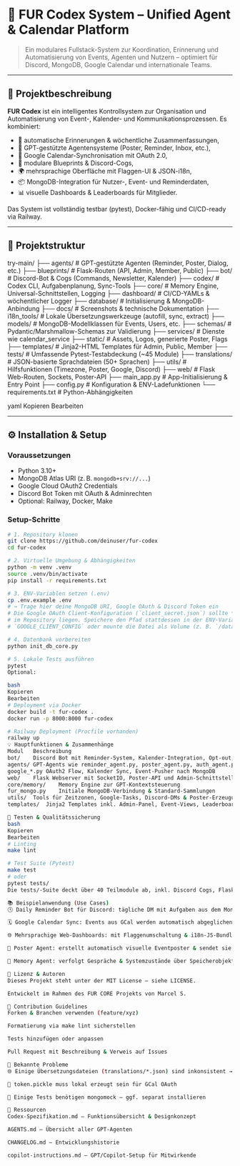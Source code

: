 # 🧠 FUR Codex System – Unified Agent & Calendar Platform

> Ein modulares Fullstack-System zur Koordination, Erinnerung und Automatisierung von Events, Agenten und Nutzern – optimiert für Discord, MongoDB, Google Calendar und internationale Teams.

---

## 🚀 Projektbeschreibung

**FUR Codex** ist ein intelligentes Kontrollsystem zur Organisation und Automatisierung von Event-, Kalender- und Kommunikationsprozessen. Es kombiniert:
- 🔁 automatische Erinnerungen & wöchentliche Zusammenfassungen,
- 🤖 GPT-gestützte Agentensysteme (Poster, Reminder, Inbox, etc.),
- 📅 Google Calendar-Synchronisation mit OAuth 2.0,
- 🧩 modulare Blueprints & Discord-Cogs,
- 🌍 mehrsprachige Oberfläche mit Flaggen-UI & JSON-i18n,
- 📦 MongoDB-Integration für Nutzer-, Event- und Reminderdaten,
- 📊 visuelle Dashboards & Leaderboards für Mitglieder.

Das System ist vollständig testbar (pytest), Docker-fähig und CI/CD-ready via Railway.

---

## 📁 Projektstruktur

try-main/
├── agents/ # GPT-gestützte Agenten (Reminder, Poster, Dialog, etc.)
├── blueprints/ # Flask-Routen (API, Admin, Member, Public)
├── bot/ # Discord-Bot & Cogs (Commands, Newsletter, Kalender)
├── codex/ # Codex CLI, Aufgabenplanung, Sync-Tools
├── core/ # Memory Engine, Universal-Schnittstellen, Logging
├── dashboard/ # CI/CD-YAMLs & wöchentlicher Logger
├── database/ # Initialisierung & MongoDB-Anbindung
├── docs/ # Screenshots & technische Dokumentation
├── i18n_tools/ # Lokale Übersetzungswerkzeuge (autofill, sync, extract)
├── models/ # MongoDB-Modellklassen für Events, Users, etc.
├── schemas/ # Pydantic/Marshmallow-Schemas zur Validierung
├── services/ # Dienste wie calendar_service
├── static/ # Assets, Logos, generierte Poster, Flags
├── templates/ # Jinja2-HTML Templates für Admin, Public, Member
├── tests/ # Umfassende Pytest-Testabdeckung (~45 Module)
├── translations/ # JSON-basierte Sprachdateien (50+ Sprachen)
├── utils/ # Hilfsfunktionen (Timezone, Poster, Google, Discord)
├── web/ # Flask Web-Routen, Sockets, Poster-API
├── main_app.py # App-Initialisierung & Entry Point
├── config.py # Konfiguration & ENV-Ladefunktionen
└── requirements.txt # Python-Abhängigkeiten

yaml
Kopieren
Bearbeiten

---

## ⚙️ Installation & Setup

### Voraussetzungen
- Python 3.10+
- MongoDB Atlas URI (z. B. `mongodb+srv://...`)
- Google Cloud OAuth2 Credentials
- Discord Bot Token mit OAuth & Adminrechten
- Optional: Railway, Docker, Make

### Setup-Schritte

```bash
# 1. Repository klonen
git clone https://github.com/deinuser/fur-codex
cd fur-codex

# 2. Virtuelle Umgebung & Abhängigkeiten
python -m venv .venv
source .venv/bin/activate
pip install -r requirements.txt

# 3. ENV-Variablen setzen (.env)
cp .env.example .env
# → Trage hier deine MongoDB URI, Google OAuth & Discord Token ein
# Die Google OAuth Client-Konfiguration (`client_secret.json`) sollte **nicht**
# im Repository liegen. Speichere den Pfad stattdessen in der ENV-Variable
# `GOOGLE_CLIENT_CONFIG` oder mounte die Datei als Volume (z. B. `/data/client_secret.json`).

# 4. Datenbank vorbereiten
python init_db_core.py

# 5. Lokale Tests ausführen
pytest
Optional:

bash
Kopieren
Bearbeiten
# Deployment via Docker
docker build -t fur-codex .
docker run -p 8000:8000 fur-codex

# Railway Deployment (Procfile vorhanden)
railway up
💡 Hauptfunktionen & Zusammenhänge
Modul	Beschreibung
bot/	Discord Bot mit Reminder-System, Kalender-Integration, Opt-out, Signups
agents/	GPT-Agents wie reminder_agent.py, poster_agent.py, auth_agent.py
google_*.py	OAuth2 Flow, Kalender Sync, Event-Pusher nach MongoDB
web/	Flask Webserver mit SocketIO, Poster-API und Admin-Schnittstellen
core/memory/	Memory Engine zur GPT-Kontextsteuerung
fur_mongo.py	Initiale MongoDB-Verbindung & Standard-Sammlungen
utils/	Tools für Zeitzonen, Google-Tasks, Discord-DMs & Poster-Erzeugung
templates/	Jinja2 Templates inkl. Admin-Panel, Event-Views, Leaderboards

🧪 Testen & Qualitätssicherung
bash
Kopieren
Bearbeiten
# Linting
make lint

# Test Suite (Pytest)
make test
# oder
pytest tests/
Die tests/-Suite deckt über 40 Teilmodule ab, inkl. Discord Cogs, Flask Views, Agents & Google-Sync.

📚 Beispielanwendung (Use Cases)
🕓 Daily Reminder Bot für Discord: tägliche DM mit Aufgaben aus dem Mongo-DB Kalender

🗓 Google Calendar Sync: Events aus GCal werden automatisch abgeglichen

🌐 Mehrsprachige Web-Dashboards: mit Flaggenumschaltung & i18n-JS-Bundle

📩 Poster Agent: erstellt automatisch visuelle Eventposter & sendet sie an Discord-Channels

🧠 Memory Agent: verfolgt Gespräche & Systemzustände über Speicherobjekte

📄 Lizenz & Autoren
Dieses Projekt steht unter der MIT License – siehe LICENSE.

Entwickelt im Rahmen des FUR CORE Projekts von Marcel S.

🤝 Contribution Guidelines
Forken & Branchen verwenden (feature/xyz)

Formatierung via make lint sicherstellen

Tests hinzufügen oder anpassen

Pull Request mit Beschreibung & Verweis auf Issues

🐞 Bekannte Probleme
🌐 Einige Übersetzungsdateien (translations/*.json) sind inkonsistent → i18n_tools/translate_sync.py verwenden

🔐 token.pickle muss lokal erzeugt sein für GCal OAuth

🧪 Einige Tests benötigen mongomock – ggf. separat installieren

📎 Ressourcen
Codex-Spezifikation.md – Funktionsübersicht & Designkonzept

AGENTS.md – Übersicht aller GPT-Agenten

CHANGELOG.md – Entwicklungshistorie

copilot-instructions.md – GPT/Copilot-Setup für Mitwirkende
